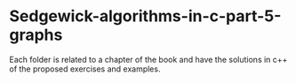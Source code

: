 # Sedgewick-algorithms-in-c-part-5-graphs

Each folder is related to a chapter of the book and have the solutions in c++ of the proposed exercises and examples.

